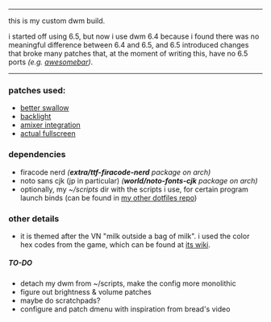 ***
this is my custom dwm build.

i started off using 6.5, but now i use dwm 6.4 because i found there was no meaningful difference between 6.4 and 6.5, and 6.5 introduced changes that broke many patches that, at the moment of writing this, have no 6.5 ports *(e.g. [awesomebar](https://dwm.suckless.org/patches/awesomebar/))*.
***

### patches used:
+ [better swallow](https://dwm.suckless.org/patches/betterswallow/)
+ [backlight](https://dwm.suckless.org/patches/backlight/)
+ [amixer integration](https://dwm.suckless.org/patches/amixer-integration/)
+ [actual fullscreen](https://dwm.suckless.org/patches/actualfullscreen/)

### dependencies
+ firacode nerd *(**extra/ttf-firacode-nerd** package on arch)*
+ noto sans cjk (jp in particular) *(**world/noto-fonts-cjk** package on arch)*
+ optionally, my *~/scripts* dir with the scripts i use, for certain program launch binds (can be found in [my other dotfiles repo](https://github.com/akai-hana/dotfiles))

### other details
- it is themed after the VN "milk outside a bag of milk". i used the color hex codes from the game, which can be found at [its wiki](https://milk.wiki.gg/wiki/Milk_outside_a_bag_of_milk_outside_a_bag_of_milk#Color_Palette).

##### TO-DO
+ detach my dwm from ~/scripts, make the config more monolithic 
+ figure out brightness & volume patches
+ maybe do scratchpads?
+ configure and patch dmenu with inspiration from bread's video
